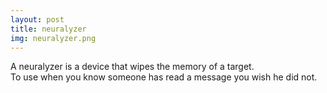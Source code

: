 ```yaml
---
layout: post
title: neuralyzer
img: neuralyzer.png
---
```

A neuralyzer is a device that wipes the memory of a target.  
To use when you know someone has read a message you wish he did not.
